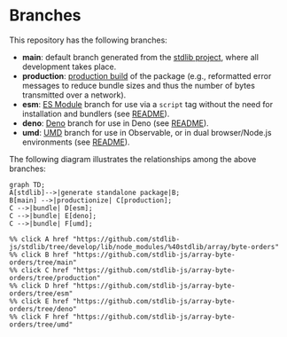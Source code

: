 <!--

@license Apache-2.0

Copyright (c) 2022 The Stdlib Authors.

Licensed under the Apache License, Version 2.0 (the "License");
you may not use this file except in compliance with the License.
You may obtain a copy of the License at

    http://www.apache.org/licenses/LICENSE-2.0

Unless required by applicable law or agreed to in writing, software
distributed under the License is distributed on an "AS IS" BASIS,
WITHOUT WARRANTIES OR CONDITIONS OF ANY KIND, either express or implied.
See the License for the specific language governing permissions and
limitations under the License.

-->

# Branches

This repository has the following branches:

-   **main**: default branch generated from the [stdlib project][stdlib-url], where all development takes place.
-   **production**: [production build][production-url] of the package (e.g., reformatted error messages to reduce bundle sizes and thus the number of bytes transmitted over a network).
-   **esm**: [ES Module][esm-url] branch for use via a `script` tag without the need for installation and bundlers (see [README][esm-readme]).
-   **deno**: [Deno][deno-url] branch for use in Deno (see [README][deno-readme]).
-   **umd**: [UMD][umd-url] branch for use in Observable, or in dual browser/Node.js environments (see [README][umd-readme]).

The following diagram illustrates the relationships among the above branches:

```mermaid
graph TD;
A[stdlib]-->|generate standalone package|B;
B[main] -->|productionize| C[production];
C -->|bundle| D[esm];
C -->|bundle| E[deno];
C -->|bundle| F[umd];

%% click A href "https://github.com/stdlib-js/stdlib/tree/develop/lib/node_modules/%40stdlib/array/byte-orders"
%% click B href "https://github.com/stdlib-js/array-byte-orders/tree/main"
%% click C href "https://github.com/stdlib-js/array-byte-orders/tree/production"
%% click D href "https://github.com/stdlib-js/array-byte-orders/tree/esm"
%% click E href "https://github.com/stdlib-js/array-byte-orders/tree/deno"
%% click F href "https://github.com/stdlib-js/array-byte-orders/tree/umd"
```

[stdlib-url]: https://github.com/stdlib-js/stdlib/tree/develop/lib/node_modules/%40stdlib/array/byte-orders
[production-url]: https://github.com/stdlib-js/array-byte-orders/tree/production
[deno-url]: https://github.com/stdlib-js/array-byte-orders/tree/deno
[deno-readme]: https://github.com/stdlib-js/array-byte-orders/blob/deno/README.md
[umd-url]: https://github.com/stdlib-js/array-byte-orders/tree/umd
[umd-readme]: https://github.com/stdlib-js/array-byte-orders/blob/umd/README.md
[esm-url]: https://github.com/stdlib-js/array-byte-orders/tree/esm
[esm-readme]: https://github.com/stdlib-js/array-byte-orders/blob/esm/README.md